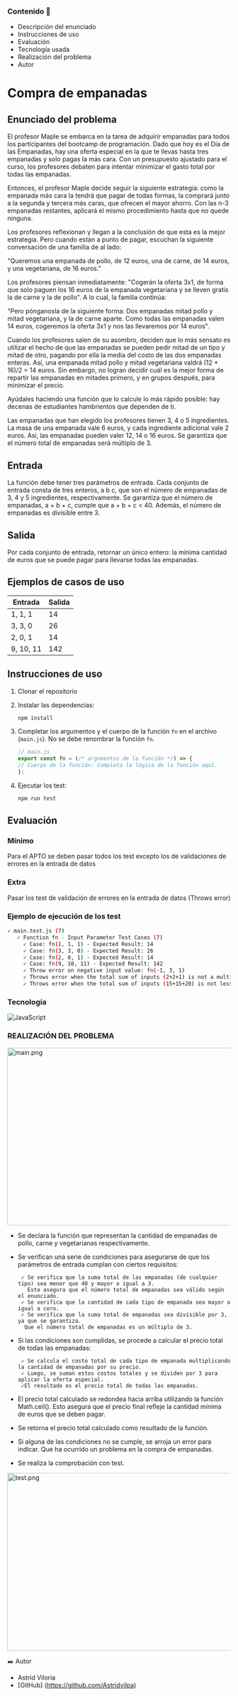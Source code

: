 
### Contenido  📁
 - Descripción del enunciado
 - Instrucciones de uso
 - Evaluación
 - Tecnología usada
 - Realización del problema
 - Autor


# Compra de empanadas

## Enunciado del problema

El profesor Maple se embarca en la tarea de adquirir empanadas para todos los participantes del bootcamp de programación. Dado que hoy es el Día de las Empanadas,  hay una oferta especial en la que te llevas hasta tres empanadas y solo pagas la más cara. Con un presupuesto ajustado para el curso, los profesores debaten para intentar minimizar el gasto total por todas las empanadas.

Entonces, el profesor Maple decide seguir la siguiente estrategia: como la empanada más cara la tendrá que pagar de todas formas, la comprará junto a la segunda y tercera más caras, que ofrecen el mayor ahorro. Con las n-3 empanadas restantes, aplicará el mismo procedimiento hasta que no quede ninguna.

Los profesores reflexionan y llegan a la conclusión de que esta es la mejor estrategia. Pero cuando están a punto de pagar, escuchan la siguiente conversación de una familia de al lado:

"Queremos una empanada de pollo, de 12 euros, una de carne, de 14 euros, y una vegetariana, de 16 euros."

Los profesores piensan inmediatamente: "Cogerán la oferta 3x1, de forma que solo paguen los 16 euros de la empanada vegetariana y se lleven gratis la de carne y la de pollo". A lo cual, la familia continúa:

"Pero pónganosla de la siguiente forma: Dos empanadas mitad pollo y mitad vegetariana, y la de carne aparte. Como todas las empanadas valen 14 euros, cogeremos la oferta 3x1 y nos las llevaremos por 14 euros".

Cuando los profesores salen de su asombro, deciden que lo más sensato es utilizar el hecho de que las empanadas se pueden pedir mitad de un tipo y mitad de otro, pagando por ella la media del costo de las dos empanadas enteras. Así, una empanada mitad pollo y mitad vegetariana valdrá (12 + 16)/2 = 14 euros. Sin embargo, no logran decidir cuál es la mejor forma de repartir las empanadas en mitades primero, y en grupos después, para minimizar el precio.

Ayúdales haciendo una función que lo calcule lo más rápido posible: hay decenas de estudiantes hambrientos que dependen de ti.

Las empanadas que han elegido los profesores tienen 3, 4 o 5 ingredientes. La masa de una empanada vale 6 euros, y cada ingrediente adicional vale 2 euros. Así, las empanadas pueden valer 12, 14 o 16 euros. Se garantiza que el número total de empanadas será múltiplo de 3.

## Entrada

La función debe tener tres parámetros de entrada. Cada conjunto de entrada consta de tres enteros, a b c, que son el número de empanadas de 3, 4 y 5 ingredientes, respectivamente. Se garantiza que el número de empanadas, a + b + c, cumple que a + b + c < 40. Además, el número de empanadas es divisible entre 3.

## Salida

Por cada conjunto de entrada, retornar un único entero: la mínima cantidad de euros que se puede pagar para llevarse todas las empanadas.

## Ejemplos de casos de uso

| Entrada     | Salida      |
| ----------- | ----------- |
| 1, 1, 1     | 14          |
| 3, 3, 0     | 26          |
| 2, 0, 1     | 14          |
| 9, 10, 11   | 142         |


## Instrucciones de uso

1. Clonar el repositorio
3. Instalar las dependencias:

    ```bash
    npm install
    ```

4. Completar los argumentos y el cuerpo de la función `fn` en el archivo (`main.js`). No se debe renombrar la función `fn`.

    ```javascript
    // main.js
    export const fn = (/* argumentos de la función */) => {
    // Cuerpo de la función: Completa la lógica de la función aquí.
    };
    ```

4. Ejecutar los test:
    ```bash
    npm run test
    ```

## Evaluación

### Mínimo
Para el APTO se deben pasar todos los test excepto los de validaciones de errores en la entrada de datos

### Extra
Pasar los test de validación de errores en la entrada de datos (Throws error)

### Ejemplo de ejecución de los test

```bash
✓ main.test.js (7)
   ✓ Function fn - Input Parameter Test Cases (7)
     ✓ Case: fn(1, 1, 1) - Expected Result: 14
     ✓ Case: fn(3, 3, 0) - Expected Result: 26
     ✓ Case: fn(2, 0, 1) - Expected Result: 14
     ✓ Case: fn(9, 10, 11) - Expected Result: 142
     ✓ Throw error on negative input value: fn(-1, 3, 1)
     ✓ Throws error when the total sum of inputs (2+2+1) is not a multiple of 3: fn(2, 2, 1)
     ✓ Throws error when the total sum of inputs (15+15+20) is not less than 40: fn(15, 15, 20)
```
### Tecnología
![JavaScript](https://img.shields.io/badge/-JavaScript-black?style=flat&logo=javascript)

### REALIZACIÓN DEL PROBLEMA

<img src="img/main.png" alt="main.png" width="600" height="400">


- Se declara la función que representan la cantidad de empanadas de pollo, carne y vegetarianas respectivamente. 

- Se verifican una serie de condiciones para asegurarse de que los parámetros de entrada cumplan con ciertos requisitos:

       ✓ Se verifica que la suma total de las empanadas (de cualquier tipo) sea menor que 40 y mayor o igual a 3. 
         Esto asegura que el número total de empanadas sea válido según el enunciado.
       ✓ Se verifica que la cantidad de cada tipo de empanada sea mayor o igual a cero. 
       ✓ Se verifica que la suma total de empanadas sea divisible por 3, ya que se garantiza.
        Que el número total de empanadas es un múltiplo de 3.

- Si las condiciones son cumplidas, se procede a calcular el precio total de todas las empanadas:
       
       ✓ Se calcula el costo total de cada tipo de empanada multiplicando la cantidad de empanadas por su precio.
       ✓ Luego, se suman estos costos totales y se dividen por 3 para aplicar la oferta especial.
       ✓El resultado es el precio total de todas las empanadas.

- El precio total calculado se redondea hacia arriba utilizando la función Math.ceil(). 
  Esto asegura que el precio final refleje la cantidad mínima de euros que se deben pagar.

-  Se retorna el precio total calculado como resultado de la función.

- Si alguna de las condiciones no se cumple, se arroja un error para indicar.
    Que ha ocurrido un problema en la compra de empanadas.

- Se realiza la comprobación con test.

<img src="img/test.png" alt="test.png" width="600" height="400">

✒️ Autor 
 - Astrid Viloria
 - [GitHub] (https://github.com/Astridvilpa)